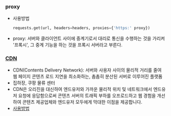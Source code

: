 ### proxy
-  사용방법
   ```python
   requests.get(url, headers=headers, proxies={'https:' proxy})
   ```
-  proxy: 서버와 클라이언트 사이에 중계기로서 대리로 통신을 수행하는 것을 가리켜 '프록시', 그 중계 기능을 하는 것을 프록시 서버라고 부른다.
### [CDN](https://www.jsdelivr.com/network/infographic)
- CDN(Contents Delivery Network): 서버와 사용자 사이의 물리적 거리를 줄여 웹 페이지 콘텐츠 로드 지연을 최소화하는, 촘촘히 분산된 서버로 이루어진 플랫폼
- 집하장, 쿠팡 물류 센터
- CDN은 오리진을 대신하여 엔드유저와 가까운 물리적 위치 및 네트워크에서 엔드유저 요청에 응답함으로써 콘텐츠 서버의 트래픽 부하를 오프로드하고 웹 경험을 개선하여 콘텐츠 제공업체와 엔드유저 모두에게 막대한 이점을 제공합니다.
- [사용방법](https://github.com/jsdelivr/jsdelivr)
